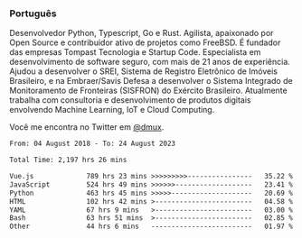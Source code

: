 ### Português

Desenvolvedor Python, Typescript, Go e Rust. Agilista, apaixonado por Open Source e contribuidor ativo de projetos como FreeBSD. É fundador das empresas Tompast Tecnologia e Startup Code. Especialista em desenvolvimento de software seguro, com mais de 21 anos de experiência. Ajudou a desenvolver o SREI, Sistema de Registro Eletrônico de Imóveis Brasileiro, e na Embraer/Savis Defesa a desenvolver o Sistema Integrado de Monitoramento de Fronteiras (SISFRON) do Exército Brasileiro. Atualmente trabalha com consultoria e desenvolvimento de produtos digitais envolvendo Machine Learning, IoT e Cloud Computing.

Você me encontra no Twitter em [@dmux](https://twitter.com/dmux).

<!--START_SECTION:waka-->

```txt
From: 04 August 2018 - To: 24 August 2023

Total Time: 2,197 hrs 26 mins

Vue.js             789 hrs 23 mins >>>>>>>>>----------------   35.22 %
JavaScript         524 hrs 49 mins >>>>>>-------------------   23.41 %
Python             463 hrs 45 mins >>>>>--------------------   20.69 %
HTML               102 hrs 42 mins >------------------------   04.58 %
YAML               67 hrs 9 mins   >------------------------   03.00 %
Bash               63 hrs 51 mins  >------------------------   02.85 %
Other              44 hrs 6 mins   -------------------------   01.97 %
```

<!--END_SECTION:waka-->

